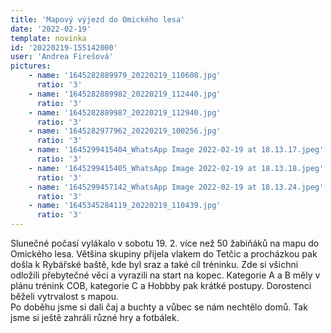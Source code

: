 ```yaml
---
title: 'Mapový výjezd do Omického lesa'
date: '2022-02-19'
template: novinka
id: '20220219-155142000'
user: 'Andrea Firešová'
pictures:
    - name: '1645282889979_20220219_110608.jpg'
      ratio: '3'
    - name: '1645282889982_20220219_112440.jpg'
      ratio: '3'
    - name: '1645282889987_20220219_112940.jpg'
      ratio: '3'
    - name: '1645282977962_20220219_100256.jpg'
      ratio: '3'
    - name: '1645299415404_WhatsApp Image 2022-02-19 at 18.13.17.jpeg'
      ratio: '3'
    - name: '1645299415405_WhatsApp Image 2022-02-19 at 18.13.18.jpeg'
      ratio: '3'
    - name: '1645299457142_WhatsApp Image 2022-02-19 at 18.13.24.jpeg'
      ratio: '3'
    - name: '1645345284119_20220219_110439.jpg'
      ratio: '3'
---
```

Slunečné počasí vylákalo v sobotu 19. 2. více než 50 žabiňáků na mapu do Omického lesa. Většina skupiny přijela vlakem do Tetčic a procházkou pak došla k Rybářské baště, kde byl sraz a také cíl tréninku. Zde si všichni odložili přebytečné věci a vyrazili na start na kopec. Kategorie A a B měly v plánu trénink COB, kategorie C a Hobbby pak krátké postupy. Dorostenci běželi vytrvalost s mapou.  
Po doběhu jsme si dali čaj a buchty a vůbec se nám nechtělo domů. Tak jsme si ještě zahráli různé hry a fotbálek.
